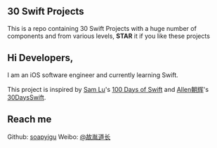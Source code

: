 ## 30 Swift Projects ##
This is a repo containing 30 Swift Projects with a huge number of components and from various levels, **STAR** it if you like these projects

## Hi Developers, ##

I am an iOS software engineer and currently learning Swift.

This project is inspired by [Sam Lu](https://twitter.com/samvlu)'s [100 Days of Swift](http://samvlu.com/index.html) and [Allen朝辉](https://twitter.com/creativewang)'s [30DaysSwift](https://github.com/allenwong/30DaysofSwift).


## Reach me ##

Github: [soapyigu](https://github.com/soapyigu)
Weibo: [@故胤道长](http://weibo.com/soapyigu)

